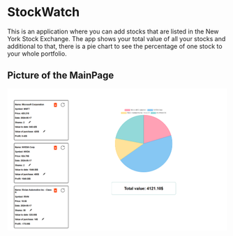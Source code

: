 # StockWatch

This is an application where you can add stocks that are listed in the New York Stock Exchange. The app shows your total value of all your stocks and additional to that, there is a pie chart to see the percentage of one stock to your whole portfolio. 

## Picture of the MainPage

<img src="./Mainpage.png">



